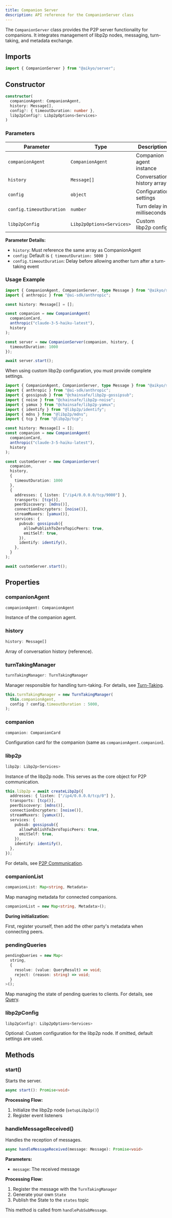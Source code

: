 ```yaml
---
title: Companion Server
description: API reference for the CompanionServer class
---
```


The `CompanionServer` class provides the P2P server functionality for
companions. It integrates management of libp2p nodes, messaging, turn-taking,
and metadata exchange.

## Imports

```typescript
import { CompanionServer } from "@aikyo/server";
```

## Constructor

```typescript
constructor(
  companionAgent: CompanionAgent,
  history: Message[],
  config?: { timeoutDuration: number },
  libp2pConfig?: Libp2pOptions<Services>
)
```

### Parameters

| Parameter | Type | Description | Default |
|-----------|------|-------------|---------|
| `companionAgent` | `CompanionAgent` | Companion agent instance | - |
| `history` | `Message[]` | Conversation history array | - |
| `config` | `object` | Configuration settings | See below |
| `config.timeoutDuration` | `number` | Turn delay in milliseconds | `5000` |
| `libp2pConfig` | `Libp2pOptions<Services>` | Custom libp2p config | - |

**Parameter Details:**

- `history`: Must reference the same array as CompanionAgent
- `config`: Default is `{ timeoutDuration: 5000 }`
- `config.timeoutDuration`: Delay before allowing another turn after
  a turn-taking event

### Usage Example

```typescript
import { CompanionAgent, CompanionServer, type Message } from "@aikyo/server";
import { anthropic } from "@ai-sdk/anthropic";

const history: Message[] = [];

const companion = new CompanionAgent(
  companionCard,
  anthropic("claude-3-5-haiku-latest"),
  history
);

const server = new CompanionServer(companion, history, {
  timeoutDuration: 1000
});

await server.start();
```

When using custom libp2p configuration, you must provide complete settings.

```typescript
import { CompanionAgent, CompanionServer, type Message } from "@aikyo/server";
import { anthropic } from "@ai-sdk/anthropic";
import { gossipsub } from "@chainsafe/libp2p-gossipsub";
import { noise } from "@chainsafe/libp2p-noise";
import { yamux } from "@chainsafe/libp2p-yamux";
import { identify } from "@libp2p/identify";
import { mdns } from "@libp2p/mdns";
import { tcp } from "@libp2p/tcp";

const history: Message[] = [];
const companion = new CompanionAgent(
  companionCard,
  anthropic("claude-3-5-haiku-latest"),
  history
);

const customServer = new CompanionServer(
  companion,
  history,
  {
    timeoutDuration: 1000
  },
  {
    addresses: { listen: ["/ip4/0.0.0.0/tcp/9000"] },
    transports: [tcp()],
    peerDiscovery: [mdns()],
    connectionEncrypters: [noise()],
    streamMuxers: [yamux()],
    services: {
      pubsub: gossipsub({
        allowPublishToZeroTopicPeers: true,
        emitSelf: true,
      }),
      identify: identify(),
    },
  }
);

await customServer.start();
```

## Properties

### companionAgent

```typescript
companionAgent: CompanionAgent
```

Instance of the companion agent.

### history

```typescript
history: Message[]
```

Array of conversation history (reference).

### turnTakingManager

```typescript
turnTakingManager: TurnTakingManager
```

Manager responsible for handling turn-taking. For details, see [Turn-Taking](/core/turn-taking).

```typescript
this.turnTakingManager = new TurnTakingManager(
  this.companionAgent,
  config ? config.timeoutDuration : 5000,
);
```

### companion

```typescript
companion: CompanionCard
```

Configuration card for the companion (same as `companionAgent.companion`).

### libp2p

```typescript
libp2p: Libp2p<Services>
```

Instance of the libp2p node. This serves as the core object for P2P communication.

```typescript
this.libp2p = await createLibp2p({
  addresses: { listen: ["/ip4/0.0.0.0/tcp/0"] },
  transports: [tcp()],
  peerDiscovery: [mdns()],
  connectionEncrypters: [noise()],
  streamMuxers: [yamux()],
  services: {
    pubsub: gossipsub({
      allowPublishToZeroTopicPeers: true,
      emitSelf: true,
    }),
    identify: identify(),
  },
});
```

For details, see [P2P Communication](/core/p2p).

### companionList

```typescript
companionList: Map<string, Metadata>
```

Map managing metadata for connected companions.

```typescript
companionList = new Map<string, Metadata>();
```

**During initialization:**

First, register yourself, then add the other party's metadata when connecting peers.

### pendingQueries

```typescript
pendingQueries = new Map<
  string,
  {
    resolve: (value: QueryResult) => void;
    reject: (reason: string) => void;
  }
>();
```

Map managing the state of pending queries to clients. For details, see [Query](/tools/query#managing-pendingqueries).

### libp2pConfig

```typescript
libp2pConfig?: Libp2pOptions<Services>
```

Optional: Custom configuration for the libp2p node.
If omitted, default settings are used.

## Methods

### start()

Starts the server.

```typescript
async start(): Promise<void>
```

**Processing Flow:**

1. Initialize the libp2p node (`setupLibp2p()`)
2. Register event listeners

### handleMessageReceived()

Handles the reception of messages.

```typescript
async handleMessageReceived(message: Message): Promise<void>
```

**Parameters:**

- `message`: The received message

**Processing Flow:**

1. Register the message with the `TurnTakingManager`
2. Generate your own `State`
3. Publish the State to the `states` topic

This method is called from `handlePubSubMessage`.
